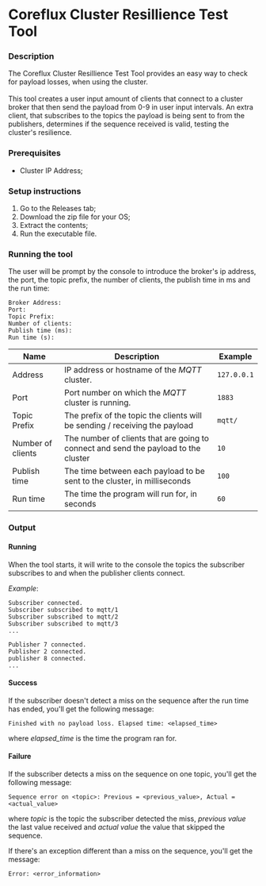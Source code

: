 # Coreflux Cluster Resillience Test Tool

### Description

The Coreflux Cluster Resillience Test Tool provides an easy way to check for payload losses, when using the cluster. <br>
<br>
This tool creates a user input amount of clients that connect to a cluster broker that then send the payload from 0-9 in user input intervals. An extra client, that subscribes to the topics the payload is being sent to from the publishers, determines if the sequence received is valid, testing the cluster's resilience.

### Prerequisites
- Cluster IP Address;

### Setup instructions

1. Go to the Releases tab;
2. Download the zip file for your OS;
3. Extract the contents;
4. Run the executable file.

### Running the tool

The user will be prompt by the console to introduce the broker's ip address, the port, the topic prefix, the number of clients, the publish time in ms and the run time:
```
Broker Address: 
Port:
Topic Prefix:
Number of clients:
Publish time (ms):
Run time (s): 
```


|Name|Description| Example|
|-|-|-|
|Address| IP address or hostname of the *MQTT* cluster.| `127.0.0.1`|
|Port|Port number on which the *MQTT* cluster is running. | `1883` |
|Topic Prefix | The prefix of the topic the clients will be sending / receiving the payload| `mqtt/` |
|Number of clients|The number of clients that are going to connect and send the payload to the cluster| `10`|
|Publish time|The time between each payload to be sent to the cluster, in milliseconds | `100`|
|Run time |The time the program will run for, in seconds|`60`|



### Output

#### Running
When the tool starts, it will write to the console the topics the subscriber subscribes to and when the publisher clients connect.

*Example*:
```
Subscriber connected.
Subscriber subscribed to mqtt/1
Subscriber subscribed to mqtt/2
Subscriber subscribed to mqtt/3
...

Publisher 7 connected.
Publisher 2 connected.
publisher 8 connected.
...
```

#### Success
If the subscriber doesn't detect a miss on the sequence after the run time has ended, you'll get the following message:

```
Finished with no payload loss. Elapsed time: <elapsed_time>
```
where *elapsed_time* is the time the program ran for.

#### Failure

If the subscriber detects a miss on the sequence on one topic, you'll get the following message:

```
Sequence error on <topic>: Previous = <previous_value>, Actual = <actual_value>
```
where *topic* is the topic the subscriber detected the miss, *previous value* the last value received and *actual value* the value that skipped the sequence.


If there's an exception different than a miss on the sequence, you'll get the message:

```
Error: <error_information>
```